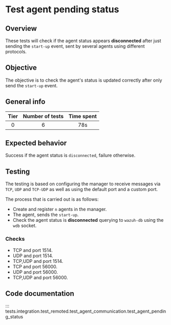 # Test agent pending status

## Overview

These tests will check if the agent status appears **disconnected** after just sending the `start-up` event, sent by
several agents using different protocols.

## Objective

The objective is to check the agent's status is updated correctly after only send the `start-up` event.

## General info

|Tier | Number of tests | Time spent |
|:--:|:--:|:--:|
| 0 | 6 | 78s |

## Expected behavior

Success if the agent status is `disconnected`, failure otherwise.

## Testing

The testing is based on configuring the manager to receive messages via `TCP`, `UDP` and `TCP-UDP` as well
as using the default port and a custom port.

The process that is carried out is as follows:

- Create and register `n` agents in the manager.
- The agent, sends the `start-up`.
- Check the agent status is **disconnected** querying to `wazuh-db` using the `wdb` socket.

### Checks

- TCP and port 1514.
- UDP and port 1514.
- TCP,UDP and port 1514.
- TCP and port 56000.
- UDP and port 56000.
- TCP,UDP and port 56000.

## Code documentation
::: tests.integration.test_remoted.test_agent_communication.test_agent_pending_status
